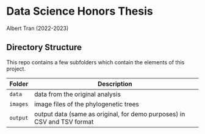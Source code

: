 # Data Science Honors Thesis
Albert Tran (2022-2023)

## Directory Structure

This repo contains a few subfolders which contain the elements of this project.

| Folder | Description |
|-----|-----|
| `data`  | data from the original analysis |
| `images`  | image files of the phylogenetic trees  |
| `output`  | output data (same as original, for demo purposes) in CSV and TSV format  |

